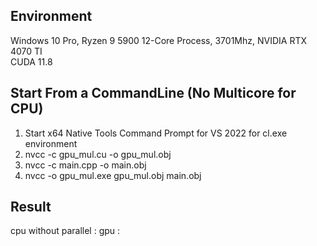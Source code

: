 ## Environment  
Windows 10 Pro, Ryzen 9 5900 12-Core Process, 3701Mhz, NVIDIA RTX 4070 TI  
CUDA 11.8  

## Start From a CommandLine (No Multicore for CPU)  
1. Start x64 Native Tools Command Prompt for VS 2022 for cl.exe environment
2. nvcc -c gpu_mul.cu -o gpu_mul.obj
3. nvcc -c main.cpp -o main.obj
4. nvcc -o gpu_mul.exe gpu_mul.obj main.obj
## Result  
cpu without parallel : 
gpu :  
